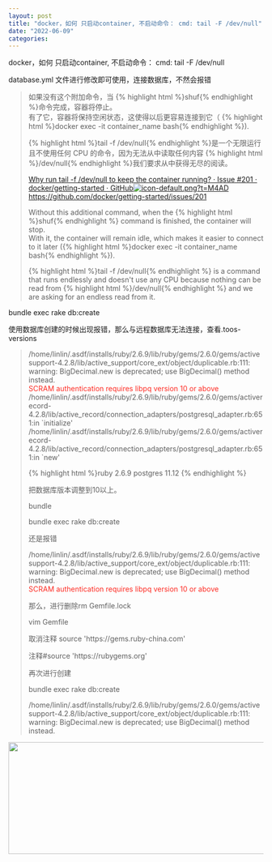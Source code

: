 ```yaml
---
layout: post
title: "docker，如何 只启动container, 不启动命令： cmd: tail -F /dev/null"
date: "2022-06-09"
categories: 
---
```

<p>docker，如何 只启动container, 不启动命令： cmd: tail -F /dev/null</p> 
<p>database.yml 文件进行修改即可使用，连接数据库，不然会报错</p> 
<blockquote> 
<p>如果没有这个附加命令，当 {% highlight html %}shuf{% endhighlight %}命令完成，容器将停止。<br> 有了它，容器将保持空闲状态，这使得以后更容易连接到它（ {% highlight html %}docker exec -it container_name bash{% endhighlight %}).</p> 
<p>{% highlight html %}tail -f /dev/null{% endhighlight %}是一个无限运行且不使用任何 CPU 的命令，因为无法从中读取任何内容 {% highlight html %}/dev/null{% endhighlight %}我们要求从中获得无尽的阅读。</p> 
<p><a class="has-card" href="https://github.com/docker/getting-started/issues/201" title="Why run tail -f /dev/null to keep the container running? · Issue #201 · docker/getting-started · GitHub"><span class="link-card-box"><span class="link-title">Why run tail -f /dev/null to keep the container running? · Issue #201 · docker/getting-started · GitHub</span><span class="link-link"><img class="link-link-icon" src="https://csdnimg.cn/release/blog_editor_html/release2.1.3/ckeditor/plugins/CsdnLink/icons/icon-default.png?t=M4AD" alt="icon-default.png?t=M4AD">https://github.com/docker/getting-started/issues/201</span></span></a></p> 
<p>Without this additional command, when the {% highlight html %}shuf{% endhighlight %} command is finished, the container will stop.<br> With it, the container will remain idle, which makes it easier to connect to it later ({% highlight html %}docker exec -it container_name bash{% endhighlight %}).</p> 
<p>{% highlight html %}tail -f /dev/null{% endhighlight %} is a command that runs endlessly and doesn't use any CPU because nothing can be read from {% highlight html %}/dev/null{% endhighlight %} and we are asking for an endless read from it.</p> 
</blockquote> 
<p>bundle exec rake db:create</p> 
<p>使用数据库创建的时候出现报错，那么与远程数据库无法连接，查看.toos-versions</p> 
<blockquote> 
<p>/home/linlin/.asdf/installs/ruby/2.6.9/lib/ruby/gems/2.6.0/gems/activesupport-4.2.8/lib/active_support/core_ext/object/duplicable.rb:111: warning: BigDecimal.new is deprecated; use BigDecimal() method instead.<br><span style="color:#fe2c24;">SCRAM authentication requires libpq version 10 or above</span><br> /home/linlin/.asdf/installs/ruby/2.6.9/lib/ruby/gems/2.6.0/gems/activerecord-4.2.8/lib/active_record/connection_adapters/postgresql_adapter.rb:651:in `initialize'<br> /home/linlin/.asdf/installs/ruby/2.6.9/lib/ruby/gems/2.6.0/gems/activerecord-4.2.8/lib/active_record/connection_adapters/postgresql_adapter.rb:651:in `new'</p> 
{% highlight html %}ruby 2.6.9
postgres 11.12
{% endhighlight %} 
<p>把数据库版本调整到10以上。</p> 
<p>bundle</p> 
<p>bundle exec rake db:create</p> 
<p>还是报错</p> 
<p>/home/linlin/.asdf/installs/ruby/2.6.9/lib/ruby/gems/2.6.0/gems/activesupport-4.2.8/lib/active_support/core_ext/object/duplicable.rb:111: warning: BigDecimal.new is deprecated; use BigDecimal() method instead.<br><span style="color:#fe2c24;">SCRAM authentication requires libpq version 10 or above</span></p> 
<p>那么，进行删除rm Gemfile.lock</p> 
<p>vim Gemfile</p> 
<p>取消注释 source 'https://gems.ruby-china.com'</p> 
<p>注释#source 'https://rubygems.org'</p> 
<p>再次进行创建</p> 
<p>bundle exec rake db:create</p> 
<p></p> 
<p>/home/linlin/.asdf/installs/ruby/2.6.9/lib/ruby/gems/2.6.0/gems/activesupport-4.2.8/lib/active_support/core_ext/object/duplicable.rb:111: warning: BigDecimal.new is deprecated; use BigDecimal() method instead.</p> 
<p></p> 
<p></p> 
</blockquote> 
<p><img alt="" height="221" src="https://img-blog.csdnimg.cn/0ad0e38881a340ccaab742d8ef7c8359.png" width="1200"></p>
